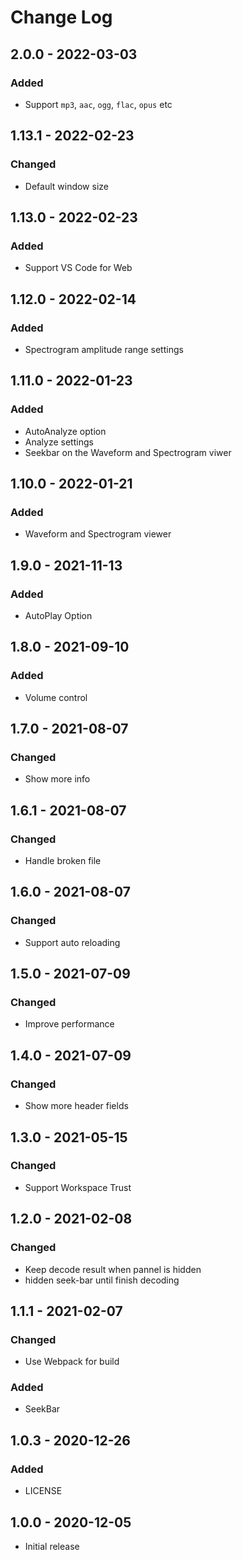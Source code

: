 # Change Log

## 2.0.0 - 2022-03-03  
### Added 
- Support `mp3`, `aac`, `ogg`, `flac`, `opus` etc  

## 1.13.1 - 2022-02-23  
### Changed  
- Default window size

## 1.13.0 - 2022-02-23  
### Added  
- Support VS Code for Web  
  
## 1.12.0 - 2022-02-14   
### Added  
- Spectrogram amplitude range settings  

## 1.11.0 - 2022-01-23  
### Added  
- AutoAnalyze option  
- Analyze settings  
- Seekbar on the Waveform and Spectrogram viwer  

## 1.10.0 - 2022-01-21  
### Added  
- Waveform and Spectrogram viewer  

## 1.9.0 - 2021-11-13  
### Added  
- AutoPlay Option  

## 1.8.0 - 2021-09-10  
### Added  
- Volume control  

## 1.7.0 - 2021-08-07  
### Changed  
- Show more info  

## 1.6.1 - 2021-08-07  
### Changed  
- Handle broken file  

## 1.6.0 - 2021-08-07  
### Changed  
- Support auto reloading  

## 1.5.0 - 2021-07-09  
### Changed  
- Improve performance  

## 1.4.0 - 2021-07-09  
### Changed  
- Show more header fields  

## 1.3.0 - 2021-05-15  
### Changed  
- Support Workspace Trust  

## 1.2.0 - 2021-02-08  
### Changed  
- Keep decode result when pannel is hidden
- hidden seek-bar until finish decoding    

## 1.1.1 - 2021-02-07  
### Changed  
- Use Webpack for build  

### Added  
- SeekBar  

## 1.0.3 - 2020-12-26  
### Added  
- LICENSE  

## 1.0.0 - 2020-12-05  
- Initial release  
